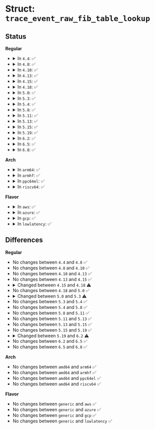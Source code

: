 # Struct: <code>trace_event_raw_fib_table_lookup</code>

## Status
<b>Regular</b>
<ul>
<li>
<details>
<summary>In <code>4.4</code>: ✅</summary>

```c
struct trace_event_raw_fib_table_lookup {
    struct trace_entry ent;
    u32 tb_id;
    int oif;
    int iif;
    __u8 tos;
    __u8 scope;
    __u8 flags;
    __u8 src[4];
    __u8 dst[4];
    char __data[0];
};
```
</details>
</li>
<li>
<details>
<summary>In <code>4.8</code>: ✅</summary>

```c
struct trace_event_raw_fib_table_lookup {
    struct trace_entry ent;
    u32 tb_id;
    int oif;
    int iif;
    __u8 tos;
    __u8 scope;
    __u8 flags;
    __u8 src[4];
    __u8 dst[4];
    char __data[0];
};
```
</details>
</li>
<li>
<details>
<summary>In <code>4.10</code>: ✅</summary>

```c
struct trace_event_raw_fib_table_lookup {
    struct trace_entry ent;
    u32 tb_id;
    int oif;
    int iif;
    __u8 tos;
    __u8 scope;
    __u8 flags;
    __u8 src[4];
    __u8 dst[4];
    char __data[0];
};
```
</details>
</li>
<li>
<details>
<summary>In <code>4.13</code>: ✅</summary>

```c
struct trace_event_raw_fib_table_lookup {
    struct trace_entry ent;
    u32 tb_id;
    int oif;
    int iif;
    __u8 tos;
    __u8 scope;
    __u8 flags;
    __u8 src[4];
    __u8 dst[4];
    char __data[0];
};
```
</details>
</li>
<li>
<details>
<summary>In <code>4.15</code>: ✅</summary>

```c
struct trace_event_raw_fib_table_lookup {
    struct trace_entry ent;
    u32 tb_id;
    int oif;
    int iif;
    __u8 tos;
    __u8 scope;
    __u8 flags;
    __u8 src[4];
    __u8 dst[4];
    char __data[0];
};
```
</details>
</li>
<li>
<details>
<summary>In <code>4.18</code>: ✅</summary>

```c
struct trace_event_raw_fib_table_lookup {
    struct trace_entry ent;
    u32 tb_id;
    int err;
    int oif;
    int iif;
    __u8 tos;
    __u8 scope;
    __u8 flags;
    __u8 src[4];
    __u8 dst[4];
    __u8 gw[4];
    __u8 saddr[4];
    u16 sport;
    u16 dport;
    u8 proto;
    u32 __data_loc_name;
    char __data[0];
};
```
</details>
</li>
<li>
<details>
<summary>In <code>5.0</code>: ✅</summary>

```c
struct trace_event_raw_fib_table_lookup {
    struct trace_entry ent;
    u32 tb_id;
    int err;
    int oif;
    int iif;
    u8 proto;
    __u8 tos;
    __u8 scope;
    __u8 flags;
    __u8 src[4];
    __u8 dst[4];
    __u8 gw[4];
    __u8 saddr[4];
    u16 sport;
    u16 dport;
    u32 __data_loc_name;
    char __data[0];
};
```
</details>
</li>
<li>
<details>
<summary>In <code>5.3</code>: ✅</summary>

```c
struct trace_event_raw_fib_table_lookup {
    struct trace_entry ent;
    u32 tb_id;
    int err;
    int oif;
    int iif;
    u8 proto;
    __u8 tos;
    __u8 scope;
    __u8 flags;
    __u8 src[4];
    __u8 dst[4];
    __u8 gw4[4];
    __u8 gw6[16];
    u16 sport;
    u16 dport;
    u32 __data_loc_name;
    char __data[0];
};
```
</details>
</li>
<li>
<details>
<summary>In <code>5.4</code>: ✅</summary>

```c
struct trace_event_raw_fib_table_lookup {
    struct trace_entry ent;
    u32 tb_id;
    int err;
    int oif;
    int iif;
    u8 proto;
    __u8 tos;
    __u8 scope;
    __u8 flags;
    __u8 src[4];
    __u8 dst[4];
    __u8 gw4[4];
    __u8 gw6[16];
    u16 sport;
    u16 dport;
    u32 __data_loc_name;
    char __data[0];
};
```
</details>
</li>
<li>
<details>
<summary>In <code>5.8</code>: ✅</summary>

```c
struct trace_event_raw_fib_table_lookup {
    struct trace_entry ent;
    u32 tb_id;
    int err;
    int oif;
    int iif;
    u8 proto;
    __u8 tos;
    __u8 scope;
    __u8 flags;
    __u8 src[4];
    __u8 dst[4];
    __u8 gw4[4];
    __u8 gw6[16];
    u16 sport;
    u16 dport;
    u32 __data_loc_name;
    char __data[0];
};
```
</details>
</li>
<li>
<details>
<summary>In <code>5.11</code>: ✅</summary>

```c
struct trace_event_raw_fib_table_lookup {
    struct trace_entry ent;
    u32 tb_id;
    int err;
    int oif;
    int iif;
    u8 proto;
    __u8 tos;
    __u8 scope;
    __u8 flags;
    __u8 src[4];
    __u8 dst[4];
    __u8 gw4[4];
    __u8 gw6[16];
    u16 sport;
    u16 dport;
    u32 __data_loc_name;
    char __data[0];
};
```
</details>
</li>
<li>
<details>
<summary>In <code>5.13</code>: ✅</summary>

```c
struct trace_event_raw_fib_table_lookup {
    struct trace_entry ent;
    u32 tb_id;
    int err;
    int oif;
    int iif;
    u8 proto;
    __u8 tos;
    __u8 scope;
    __u8 flags;
    __u8 src[4];
    __u8 dst[4];
    __u8 gw4[4];
    __u8 gw6[16];
    u16 sport;
    u16 dport;
    u32 __data_loc_name;
    char __data[0];
};
```
</details>
</li>
<li>
<details>
<summary>In <code>5.15</code>: ✅</summary>

```c
struct trace_event_raw_fib_table_lookup {
    struct trace_entry ent;
    u32 tb_id;
    int err;
    int oif;
    int iif;
    u8 proto;
    __u8 tos;
    __u8 scope;
    __u8 flags;
    __u8 src[4];
    __u8 dst[4];
    __u8 gw4[4];
    __u8 gw6[16];
    u16 sport;
    u16 dport;
    u32 __data_loc_name;
    char __data[0];
};
```
</details>
</li>
<li>
<details>
<summary>In <code>5.19</code>: ✅</summary>

```c
struct trace_event_raw_fib_table_lookup {
    struct trace_entry ent;
    u32 tb_id;
    int err;
    int oif;
    int iif;
    u8 proto;
    __u8 tos;
    __u8 scope;
    __u8 flags;
    __u8 src[4];
    __u8 dst[4];
    __u8 gw4[4];
    __u8 gw6[16];
    u16 sport;
    u16 dport;
    u32 __data_loc_name;
    char __data[0];
};
```
</details>
</li>
<li>
<details>
<summary>In <code>6.2</code>: ✅</summary>

```c
struct trace_event_raw_fib_table_lookup {
    struct trace_entry ent;
    u32 tb_id;
    int err;
    int oif;
    int iif;
    u8 proto;
    __u8 tos;
    __u8 scope;
    __u8 flags;
    __u8 src[4];
    __u8 dst[4];
    __u8 gw4[4];
    __u8 gw6[16];
    u16 sport;
    u16 dport;
    char name[16];
    char __data[0];
};
```
</details>
</li>
<li>
<details>
<summary>In <code>6.5</code>: ✅</summary>

```c
struct trace_event_raw_fib_table_lookup {
    struct trace_entry ent;
    u32 tb_id;
    int err;
    int oif;
    int iif;
    u8 proto;
    __u8 tos;
    __u8 scope;
    __u8 flags;
    __u8 src[4];
    __u8 dst[4];
    __u8 gw4[4];
    __u8 gw6[16];
    u16 sport;
    u16 dport;
    char name[16];
    char __data[0];
};
```
</details>
</li>
<li>
<details>
<summary>In <code>6.8</code>: ✅</summary>

```c
struct trace_event_raw_fib_table_lookup {
    struct trace_entry ent;
    u32 tb_id;
    int err;
    int oif;
    int iif;
    u8 proto;
    __u8 tos;
    __u8 scope;
    __u8 flags;
    __u8 src[4];
    __u8 dst[4];
    __u8 gw4[4];
    __u8 gw6[16];
    u16 sport;
    u16 dport;
    char name[16];
    char __data[0];
};
```
</details>
</li>
</ul>
<b>Arch</b>
<ul>
<li>
<details>
<summary>In <code>arm64</code>: ✅</summary>

```c
struct trace_event_raw_fib_table_lookup {
    struct trace_entry ent;
    u32 tb_id;
    int err;
    int oif;
    int iif;
    u8 proto;
    __u8 tos;
    __u8 scope;
    __u8 flags;
    __u8 src[4];
    __u8 dst[4];
    __u8 gw4[4];
    __u8 gw6[16];
    u16 sport;
    u16 dport;
    u32 __data_loc_name;
    char __data[0];
};
```
</details>
</li>
<li>
<details>
<summary>In <code>armhf</code>: ✅</summary>

```c
struct trace_event_raw_fib_table_lookup {
    struct trace_entry ent;
    u32 tb_id;
    int err;
    int oif;
    int iif;
    u8 proto;
    __u8 tos;
    __u8 scope;
    __u8 flags;
    __u8 src[4];
    __u8 dst[4];
    __u8 gw4[4];
    __u8 gw6[16];
    u16 sport;
    u16 dport;
    u32 __data_loc_name;
    char __data[0];
};
```
</details>
</li>
<li>
<details>
<summary>In <code>ppc64el</code>: ✅</summary>

```c
struct trace_event_raw_fib_table_lookup {
    struct trace_entry ent;
    u32 tb_id;
    int err;
    int oif;
    int iif;
    u8 proto;
    __u8 tos;
    __u8 scope;
    __u8 flags;
    __u8 src[4];
    __u8 dst[4];
    __u8 gw4[4];
    __u8 gw6[16];
    u16 sport;
    u16 dport;
    u32 __data_loc_name;
    char __data[0];
};
```
</details>
</li>
<li>
<details>
<summary>In <code>riscv64</code>: ✅</summary>

```c
struct trace_event_raw_fib_table_lookup {
    struct trace_entry ent;
    u32 tb_id;
    int err;
    int oif;
    int iif;
    u8 proto;
    __u8 tos;
    __u8 scope;
    __u8 flags;
    __u8 src[4];
    __u8 dst[4];
    __u8 gw4[4];
    __u8 gw6[16];
    u16 sport;
    u16 dport;
    u32 __data_loc_name;
    char __data[0];
};
```
</details>
</li>
</ul>
<b>Flavor</b>
<ul>
<li>
<details>
<summary>In <code>aws</code>: ✅</summary>

```c
struct trace_event_raw_fib_table_lookup {
    struct trace_entry ent;
    u32 tb_id;
    int err;
    int oif;
    int iif;
    u8 proto;
    __u8 tos;
    __u8 scope;
    __u8 flags;
    __u8 src[4];
    __u8 dst[4];
    __u8 gw4[4];
    __u8 gw6[16];
    u16 sport;
    u16 dport;
    u32 __data_loc_name;
    char __data[0];
};
```
</details>
</li>
<li>
<details>
<summary>In <code>azure</code>: ✅</summary>

```c
struct trace_event_raw_fib_table_lookup {
    struct trace_entry ent;
    u32 tb_id;
    int err;
    int oif;
    int iif;
    u8 proto;
    __u8 tos;
    __u8 scope;
    __u8 flags;
    __u8 src[4];
    __u8 dst[4];
    __u8 gw4[4];
    __u8 gw6[16];
    u16 sport;
    u16 dport;
    u32 __data_loc_name;
    char __data[0];
};
```
</details>
</li>
<li>
<details>
<summary>In <code>gcp</code>: ✅</summary>

```c
struct trace_event_raw_fib_table_lookup {
    struct trace_entry ent;
    u32 tb_id;
    int err;
    int oif;
    int iif;
    u8 proto;
    __u8 tos;
    __u8 scope;
    __u8 flags;
    __u8 src[4];
    __u8 dst[4];
    __u8 gw4[4];
    __u8 gw6[16];
    u16 sport;
    u16 dport;
    u32 __data_loc_name;
    char __data[0];
};
```
</details>
</li>
<li>
<details>
<summary>In <code>lowlatency</code>: ✅</summary>

```c
struct trace_event_raw_fib_table_lookup {
    struct trace_entry ent;
    u32 tb_id;
    int err;
    int oif;
    int iif;
    u8 proto;
    __u8 tos;
    __u8 scope;
    __u8 flags;
    __u8 src[4];
    __u8 dst[4];
    __u8 gw4[4];
    __u8 gw6[16];
    u16 sport;
    u16 dport;
    u32 __data_loc_name;
    char __data[0];
};
```
</details>
</li>
</ul>

## Differences
<b>Regular</b>
<ul>
<li>
No changes between <code>4.4</code> and <code>4.8</code> ✅
</li>
<li>
No changes between <code>4.8</code> and <code>4.10</code> ✅
</li>
<li>
No changes between <code>4.10</code> and <code>4.13</code> ✅
</li>
<li>
No changes between <code>4.13</code> and <code>4.15</code> ✅
</li>
<li>
<details>
<summary>Changed between <code>4.15</code> and <code>4.18</code> ⚠️</summary>
<ul>
<li>
<b>Field added. </b>
<code>int err</code>
</li>
<li>
<b>Field added. </b>
<code>__u8 gw[4]</code>
</li>
<li>
<b>Field added. </b>
<code>__u8 saddr[4]</code>
</li>
<li>
<b>Field added. </b>
<code>u16 sport</code>
</li>
<li>
<b>Field added. </b>
<code>u16 dport</code>
</li>
<li>
<b>Field added. </b>
<code>u8 proto</code>
</li>
<li>
<b>Field added. </b>
<code>u32 __data_loc_name</code>
</li>
</ul>
</details>
</li>
<li>
No changes between <code>4.18</code> and <code>5.0</code> ✅
</li>
<li>
<details>
<summary>Changed between <code>5.0</code> and <code>5.3</code> ⚠️</summary>
<ul>
<li>
<b>Field added. </b>
<code>__u8 gw4[4]</code>
</li>
<li>
<b>Field added. </b>
<code>__u8 gw6[16]</code>
</li>
<li>
<b>Field removed. </b>
<code>__u8 gw[4]</code>
</li>
<li>
<b>Field removed. </b>
<code>__u8 saddr[4]</code>
</li>
</ul>
</details>
</li>
<li>
No changes between <code>5.3</code> and <code>5.4</code> ✅
</li>
<li>
No changes between <code>5.4</code> and <code>5.8</code> ✅
</li>
<li>
No changes between <code>5.8</code> and <code>5.11</code> ✅
</li>
<li>
No changes between <code>5.11</code> and <code>5.13</code> ✅
</li>
<li>
No changes between <code>5.13</code> and <code>5.15</code> ✅
</li>
<li>
No changes between <code>5.15</code> and <code>5.19</code> ✅
</li>
<li>
<details>
<summary>Changed between <code>5.19</code> and <code>6.2</code> ⚠️</summary>
<ul>
<li>
<b>Field added. </b>
<code>char name[16]</code>
</li>
<li>
<b>Field removed. </b>
<code>u32 __data_loc_name</code>
</li>
</ul>
</details>
</li>
<li>
No changes between <code>6.2</code> and <code>6.5</code> ✅
</li>
<li>
No changes between <code>6.5</code> and <code>6.8</code> ✅
</li>
</ul>
<b>Arch</b>
<ul>
<li>
No changes between <code>amd64</code> and <code>arm64</code> ✅
</li>
<li>
No changes between <code>amd64</code> and <code>armhf</code> ✅
</li>
<li>
No changes between <code>amd64</code> and <code>ppc64el</code> ✅
</li>
<li>
No changes between <code>amd64</code> and <code>riscv64</code> ✅
</li>
</ul>
<b>Flavor</b>
<ul>
<li>
No changes between <code>generic</code> and <code>aws</code> ✅
</li>
<li>
No changes between <code>generic</code> and <code>azure</code> ✅
</li>
<li>
No changes between <code>generic</code> and <code>gcp</code> ✅
</li>
<li>
No changes between <code>generic</code> and <code>lowlatency</code> ✅
</li>
</ul>
